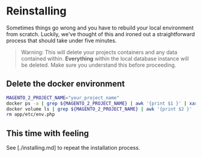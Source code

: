 # Reinstalling

Sometimes things go wrong and you have to rebuild your local environment from scratch. Luckily, we've thought of this and ironed out a straightforward process that should take under five minutes.

> Warning: This will delete your projects containers and any data contained within. **Everything** within the local database instance will be deleted. Make sure you understand this before proceeding.

## Delete the docker environment

```bash
MAGENTO_2_PROJECT_NAME="your_project_name"
docker ps -a | grep ${MAGENTO_2_PROJECT_NAME} | awk '{print $1 }' | xargs -I {} docker rm {}
docker volume ls | grep ${MAGENTO_2_PROJECT_NAME} | awk '{print $2 }' | xargs -I {} docker volume rm {}
rm app/etc/env.php
```

## This time with feeling
See [./installing.md] to repeat the installation process.

